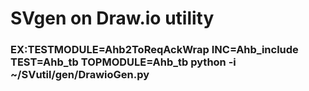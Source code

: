 # SVgen on Draw.io utility



### EX:TESTMODULE=Ahb2ToReqAckWrap INC=Ahb_include TEST=Ahb_tb TOPMODULE=Ahb_tb python -i ~/SVutil/gen/DrawioGen.py
